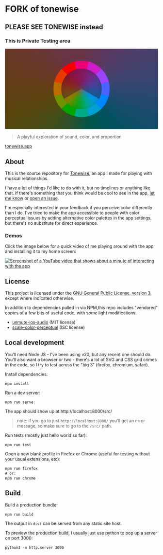 # FORK of tonewise
## PLEASE SEE TONEWISE instead
### This is Private Testing area

![a banner image showing a tonewise logo on a colorful background](./assets/opengraph.png)

> A playful exploration of sound, color, and proportion

[tonewise.app](https://tonewise.app/)

## About

This is the source repository for [Tonewise](https://tonewise.app), an app I
made for playing with musical relationships.

I have a lot of things I'd like to do with it, but no timelines or anything like that. If there's something that you think would be cool to see in the app, [let me know](https://yusef.napora.org) or [open an issue](https://github.com/yusefnapora/tonewise/issues/new).

I'm especially interested in your feedback if you perceive color differently than I do. I've tried to make the app accessible to people with color perceptual issues by adding alternative color palettes in the app settings, but there's no substitute for direct experience.

### Demos

Click the image below for a quick video of me playing around with the app and installing it to my home screen:

[![Screenshot of a YouTube video that shows about a minute of interacting with the app](https://img.youtube.com/vi/oJYA1k86ckM/maxresdefault.jpg)](https://www.youtube.com/watch?v=oJYA1k86ckM)

## License

This project is licensed under the [GNU General Public License, version 3](./LICENSE.txt), except where indicated otherwise.

In addition to dependencies pulled in via NPM,this repo includes "vendored" copies of a few bits of useful code, with some light modifications.

- [unmute-ios-audio](https://github.com/feross/unmute-ios-audio) (MIT license)
- [scale-color-perceptual](https://github.com/politiken-journalism/scale-color-perceptual) (ISC license)

## Local development

You'll need Node JS - I've been using v20, but any recent one should do. You'll also want a browser or two - there's a lot of SVG and CSS grid crimes in the code, so I try to test across the "big 3" (firefox, chromium, safari).

Install dependencies:

```shell
npm install
```

Run a dev server:

```shell
npm run serve
```

The app should show up at http://localhost:8000/src/

> note: if you go to just `http://localhost:8000/` you'll get an error message, so make sure to go to the `/src/` path.

Run tests (mostly just hello world so far):

```shell
npm run test
```

Open a new blank profile in Firefox or Chrome (useful for testing without your usual extensions, etc):

```shell
npm run firefox
# or:
npm run chrome
```

## Build

Build a production bundle:

```shell
npm run build
```

The output in `dist` can be served from any static site host.

To preview the production build, I usually just use python to pop up a server on port 3000:

```shell
python3 -m http.server 3000
```
